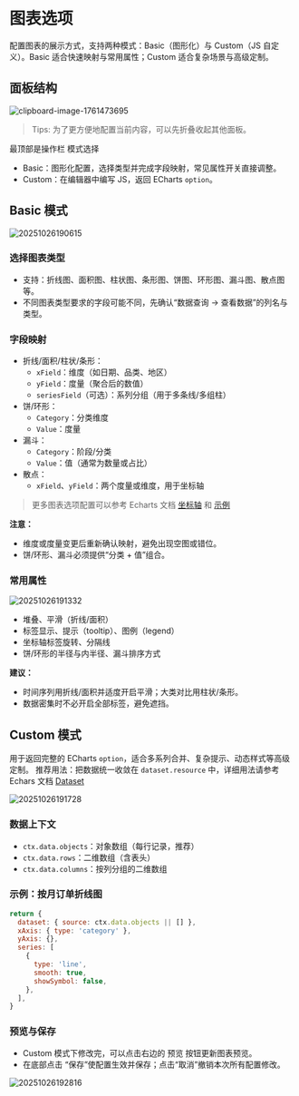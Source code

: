 # 图表选项

配置图表的展示方式，支持两种模式：Basic（图形化）与 Custom（JS 自定义）。Basic 适合快速映射与常用属性；Custom 适合复杂场景与高级定制。


## 面板结构

![clipboard-image-1761473695](https://static-docs.nocobase.com/clipboard-image-1761473695.png)

> Tips: 为了更方便地配置当前内容，可以先折叠收起其他面板。

最顶部是操作栏
模式选择
- Basic：图形化配置，选择类型并完成字段映射，常见属性开关直接调整。
- Custom：在编辑器中编写 JS，返回 ECharts `option`。

## Basic 模式

![20251026190615](https://static-docs.nocobase.com/20251026190615.png)

### 选择图表类型
- 支持：折线图、面积图、柱状图、条形图、饼图、环形图、漏斗图、散点图 等。
- 不同图表类型要求的字段可能不同，先确认“数据查询 → 查看数据”的列名与类型。

### 字段映射
- 折线/面积/柱状/条形：
  - `xField`：维度（如日期、品类、地区）
  - `yField`：度量（聚合后的数值）
  - `seriesField`（可选）：系列分组（用于多条线/多组柱）
- 饼/环形：
  - `Category`：分类维度
  - `Value`：度量
- 漏斗：
  - `Category`：阶段/分类
  - `Value`：值（通常为数量或占比）
- 散点：
  - `xField`、`yField`：两个度量或维度，用于坐标轴


> 更多图表选项配置可以参考 Echarts 文档 [坐标轴](https://echarts.apache.org/handbook/en/concepts/axis) 和 [示例](https://echarts.apache.org/examples/en/index.html)


**注意：**
- 维度或度量变更后重新确认映射，避免出现空图或错位。
- 饼/环形、漏斗必须提供“分类 + 值”组合。

### 常用属性

![20251026191332](https://static-docs.nocobase.com/20251026191332.png)

- 堆叠、平滑（折线/面积）
- 标签显示、提示（tooltip）、图例（legend）
- 坐标轴标签旋转、分隔线
- 饼/环形的半径与内半径、漏斗排序方式


**建议：**
- 时间序列用折线/面积并适度开启平滑；大类对比用柱状/条形。
- 数据密集时不必开启全部标签，避免遮挡。

## Custom 模式

用于返回完整的 ECharts `option`，适合多系列合并、复杂提示、动态样式等高级定制。
推荐用法：把数据统一收敛在 `dataset.resource` 中，详细用法请参考 Echars 文档 [Dataset](https://echarts.apache.org/handbook/en/concepts/dataset/#map-row-or-column-of-dataset-to-series)

![20251026191728](https://static-docs.nocobase.com/20251026191728.png)

### 数据上下文
- `ctx.data.objects`：对象数组（每行记录，推荐）
- `ctx.data.rows`：二维数组（含表头）
- `ctx.data.columns`：按列分组的二维数组


### 示例：按月订单折线图
```js
return {
  dataset: { source: ctx.data.objects || [] },
  xAxis: { type: 'category' },
  yAxis: {},
  series: [
    {
      type: 'line',
      smooth: true,
      showSymbol: false,
    },
  ],
}
```

### 预览与保存
- Custom 模式下修改完，可以点击右边的 预览 按钮更新图表预览。
- 在底部点击 “保存”使配置生效并保存；点击“取消”撤销本次所有配置修改。

![20251026192816](https://static-docs.nocobase.com/20251026192816.png)